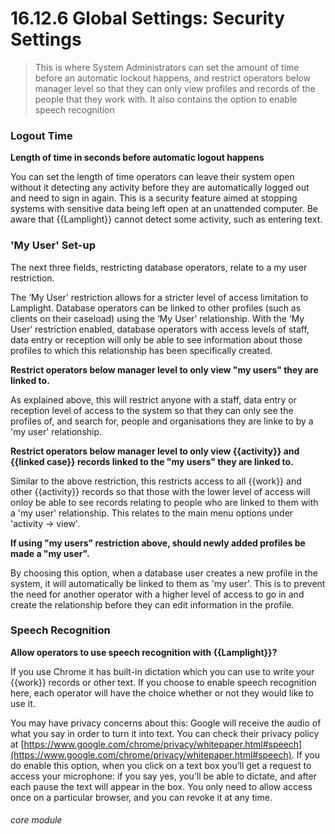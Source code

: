 # 16.12.6 Global Settings: Security Settings

> This is where System Administrators can set the amount of time before an automatic lockout happens, and restrict operators below manager level so that they can only view profiles and records of the people that they work with. It also contains the option to enable speech recognition

### Logout Time

**Length of time in seconds before automatic logout happens**

You can set the length of time operators can leave their system open without it detecting any activity before they are automatically logged out and need to sign in again. This is a security feature aimed at stopping systems with sensitive data being left open at an unattended computer. Be aware that {{Lamplight}} cannot detect some activity, such as entering text. 

### 'My User' Set-up

The next three fields, restricting database operators, relate to a my user restriction. 

The ‘My User’ restriction allows for a stricter level of access limitation to Lamplight. Database operators can be linked to other profiles (such as clients on their caseload) using the ‘My User’ relationship. With the ‘My User’ restriction enabled, database operators with access levels of staff, data entry or reception will only be able to see information about those profiles to which this relationship has been specifically created.

**Restrict operators below manager level to only view "my users" they are linked to.**

   As explained above, this will restrict anyone with a staff, data entry or reception level of access to the system so that they can only see the profiles of, and search for, people and organisations they are linke to by a 'my user' relationship.
   
 **Restrict operators below manager level to only view {{activity}} and {{linked case}} records linked to the "my users" they are linked to.**
   
   Similar to the above restriction, this restricts access to all {{work}} and other {{activity}} records so that those with the lower level of access will onloy be able to see records relating to people who are linked to them with a 'my user' relationship. This relates to the main menu options under 'activity -> view'.
   
**If using "my users" restriction above, should newly added profiles be made a "my user".**

   By choosing this option, when a database user creates a new profile in the system, it will automatically be linked to them as 'my user'. This is to prevent the need for another operator with a higher level of access to go in and create the relationship before they can edit information in the profile.
   
### Speech Recognition

**Allow operators to use speech recognition with {{Lamplight}}?**

   If you use Chrome it has built-in dictation which you can use to write your {{work}} records or other text. If you choose to enable speech recognition here, each operator will have the choice whether or not they would like to use it.

You may have privacy concerns about this: Google will receive the audio of what you say in order to turn it into text. You can check their privacy policy at [https://www.google.com/chrome/privacy/whitepaper.html#speech](https://www.google.com/chrome/privacy/whitepaper.html#speech). If you do enable this option, when you click on a text box you’ll get a request to access your microphone: if you say yes, you’ll be able to dictate, and after each pause the text will appear in the box. You only need to allow access once on a particular browser, and you can revoke it at any time.



###### core module
